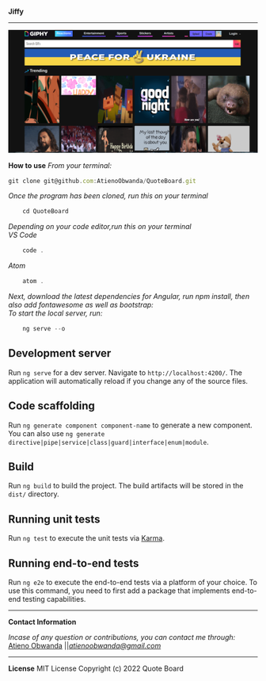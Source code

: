 **Jiffy**
****
![Alt text](/src/assets/hero.png?raw=true "Optional Title")

**How to use**
*From your terminal:* </br>
```js
git clone git@github.com:AtienoObwanda/QuoteBoard.git
```
*Once the program has been cloned, run this on your terminal* </br>
```js
    cd QuoteBoard
```
*Depending on your code editor,run this on your terminal* </br>
*VS Code*
```js
    code .
```
*Atom* 
```js
    atom .
```
*Next, download the latest dependencies for Angular, run npm install, then also add fontawesome as well as bootstrap:* </br>
*To start the local server, run:*
```js
    ng serve --o
```

## Development server

Run `ng serve` for a dev server. Navigate to `http://localhost:4200/`. The application will automatically reload if you change any of the source files.

## Code scaffolding

Run `ng generate component component-name` to generate a new component. You can also use `ng generate directive|pipe|service|class|guard|interface|enum|module`.

## Build

Run `ng build` to build the project. The build artifacts will be stored in the `dist/` directory.

## Running unit tests

Run `ng test` to execute the unit tests via [Karma](https://karma-runner.github.io).

## Running end-to-end tests

Run `ng e2e` to execute the end-to-end tests via a platform of your choice. To use this command, you need to first add a package that implements end-to-end testing capabilities.

****
**Contact Information**

*Incase of any question or contributions, you can contact me through:*
 [Atieno Obwanda](https://github.com/AtienoObwanda) ||*atienoobwanda@gmail.com* </br>

****

 **License**
MIT License
Copyright (c) 2022 Quote Board
